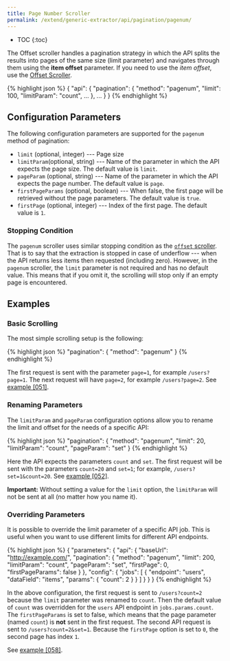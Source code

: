 ```yaml
---
title: Page Number Scroller
permalink: /extend/generic-extractor/api/pagination/pagenum/
---
```


* TOC
{:toc}

The Offset scroller handles a pagination strategy in which the API splits the results into pages
of the same size (limit parameter) and navigates through them using the **item offset** parameter. 
If you need to use the *item offset*, use the [Offset Scroller](/extend/generic-extractor/api/pagination/offset/).

{% highlight json %}
{
    "api": {
        "pagination": {
            "method": "pagenum",
            "limit": 100,
            "limitParam": "count",
            ...
        },
        ...
    }
}
{% endhighlight %}

## Configuration Parameters
The following configuration parameters are supported for the `pagenum` method of pagination:

- `limit` (optional, integer) --- Page size
- `limitParam`(optional, string) --- Name of the parameter in which the API expects the page size. The default value is `limit`.
- `pageParam` (optional, string) --- Name of the parameter in which the API expects the page number. The default value is `page`.
- `firstPageParams` (optional, boolean) --- When false, the first page will be retrieved without the page parameters. The default value is `true`.
- `firstPage` (optional, integer) --- Index of the first page. The default value is `1`.

### Stopping Condition
The `pagenum` scroller uses similar stopping condition as the [`offset` scroller](/extend/generic-extractor/api/pagination/offset/#stopping-condition). 
That is to say that the extraction is stopped in case of underflow --- when the API returns less items then requested 
(including zero). However, in the `pagenum` scroller, the `limit` parameter is not required and has no 
default value. This means that if you omit it, the scrolling will stop only if an empty page is encountered.

## Examples

### Basic Scrolling
The most simple scrolling setup is the following:

{% highlight json %}
"pagination": {
    "method": "pagenum"
}
{% endhighlight %}

The first request is sent with the parameter `page=1`, for example `/users?page=1`.
The next request will have `page=2`, for example `/users?page=2`.
See [example [051]](https://github.com/keboola/generic-extractor/tree/master/doc/examples/051-pagination-pagenum-basic).

### Renaming Parameters
The `limitParam` and `pageParam` configuration options allow you to rename the limit and 
offset for the needs of a specific API:

{% highlight json %}
"pagination": {
    "method": "pagenum",
    "limit": 20,
    "limitParam": "count",
    "pageParam": "set"
}
{% endhighlight %}

Here the API expects the parameters `count` and `set`. The first request will be sent with the parameters `count=20` 
and `set=1`; for example, `/users?set=1&count=20`. See [example [052]](https://github.com/keboola/generic-extractor/tree/master/doc/examples/052-pagination-pagenum-rename).

**Important:** Without setting a value for the `limit` option, the `limitParam` will not be sent at all 
(no matter how you name it).

### Overriding Parameters
It is possible to override the limit parameter of a specific API job. 
This is useful when you want to use different limits for different API endpoints.

{% highlight json %}
{
    "parameters": {
        "api": {
            "baseUrl": "http://example.com/",
            "pagination": {
                "method": "pagenum",
                "limit": 200,
                "limitParam": "count",
                "pageParam": "set",
                "firstPage": 0,
                "firstPageParams": false
            }
        },
        "config": {
            "jobs": [
                {
                    "endpoint": "users",
                    "dataField": "items",
                    "params": {
                        "count": 2
                    }
                }
            ]
        }
    }
}
{% endhighlight %}

In the above configuration, the first request is sent to `/users?count=2` because the 
`limit` parameter was renamed to `count`. Then the default value of `count` was overridden for the 
`users` API endpoint in `jobs.params.count`. The `firstPageParams` is set to false, which means that
the page parameter (named `count`) is **not** sent in the first request. The second API 
request is sent to `/users?count=2&set=1`. Because the `firstPage` option is set to `0`, the 
second page has index `1`.

See [example [058]](https://github.com/keboola/generic-extractor/tree/master/doc/examples/058-pagination-response-param-override).
